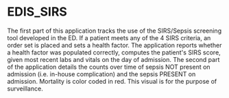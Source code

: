 # EDIS_SIRS
The first part of this application tracks the use of the SIRS/Sepsis screening tool developed in the ED. If a patient meets any of the 4 SIRS criteria, an order set is placed and sets a health factor.
The application reports whether a health factor was populated correctly, computes the patient's SIRS score, given most recent labs and vitals on the day of admission.
The second part of the application details the counts over time of sepsis NOT present on admission (i.e. in-house complication) and the sepsis PRESENT on admission. Mortality is color coded in red. 
This visual is for the purpose of surveillance.
